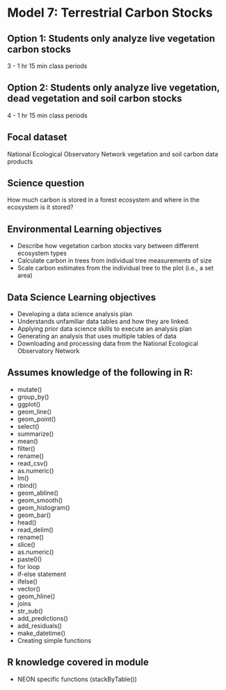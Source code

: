 # Model 7: Terrestrial Carbon Stocks


## Option 1: Students only analyze live vegetation carbon stocks

3 - 1 hr 15 min class periods

## Option 2: Students only analyze live vegetation, dead vegetation and soil carbon stocks

4 - 1 hr 15 min class periods

## Focal dataset

National Ecological Observatory Network vegetation and soil carbon data products

## Science question

How much carbon is stored in a forest ecosystem and where in the ecosystem is 
it stored?

## Environmental Learning objectives

* Describe how vegetation carbon stocks vary between different ecosystem types 
* Calculate carbon in trees from individual tree measurements of size
* Scale carbon estimates from the individual tree to the plot (i.e., a set area)

## Data Science Learning objectives

* Developing a data science analysis plan
* Understands unfamiliar data tables and how they are linked.
* Applying prior data science skills to execute an analysis plan
* Generating an analysis that uses multiple tables of data
* Downloading and processing data from the National Ecological Observatory 
  Network

## Assumes knowledge of the following in R:

* mutate()
* group_by()
* ggplot()
* geom_line()
* geom_point()
* select()
* summarize()
* mean()
* filter()
* rename()
* read_csv()
* as.numeric()
* lm()
* rbind()
* geom_abline()
* geom_smooth()
* geom_histogram()
* geom_bar()
* head()
* read_delim()
* rename()
* slice()
* as.numeric()
* paste0()
* for loop
* if-else statement
* ifelse()
* vector()
* geom_hline()
* joins
* str_sub()
* add_predictions()
* add_residuals()
* make_datetime()
* Creating simple functions

## R knowledge covered in module

* NEON specific functions (stackByTable())
